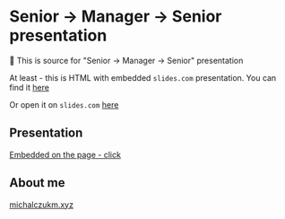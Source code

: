 # Senior -> Manager -> Senior presentation

👋 This is source for "Senior -> Manager -> Senior" presentation

At least - this is HTML with embedded `slides.com` presentation. You can find it [here](https://slides.com/michalczukm/senior-to-manager-to-senior)

Or open it on `slides.com` [here](https://slides.com/michalczukm/senior-to-manager-to-senior)

## Presentation

[Embedded on the page - click]()

## About me

[michalczukm.xyz](https://michalczukm.xyz)
